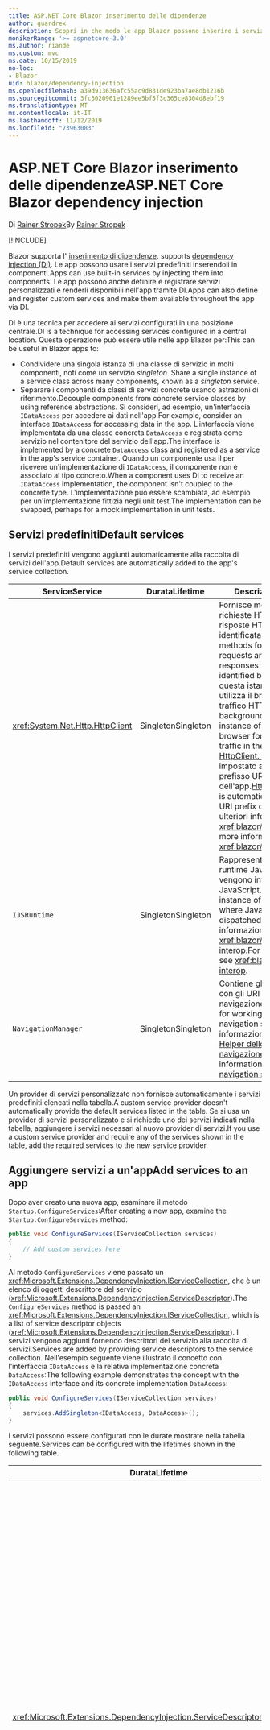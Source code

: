 ```yaml
---
title: ASP.NET Core Blazor inserimento delle dipendenze
author: guardrex
description: Scopri in che modo le app Blazor possono inserire i servizi nei componenti.
monikerRange: '>= aspnetcore-3.0'
ms.author: riande
ms.custom: mvc
ms.date: 10/15/2019
no-loc:
- Blazor
uid: blazor/dependency-injection
ms.openlocfilehash: a39d913636afc55ac9d831de923ba7ae8db1216b
ms.sourcegitcommit: 3fc3020961e1289ee5bf5f3c365ce8304d8ebf19
ms.translationtype: MT
ms.contentlocale: it-IT
ms.lasthandoff: 11/12/2019
ms.locfileid: "73963083"
---
```

# <a name="aspnet-core-opno-locblazor-dependency-injection"></a><span data-ttu-id="7b3dd-103">ASP.NET Core Blazor inserimento delle dipendenze</span><span class="sxs-lookup"><span data-stu-id="7b3dd-103">ASP.NET Core Blazor dependency injection</span></span>

<span data-ttu-id="7b3dd-104">Di [Rainer Stropek](https://www.timecockpit.com)</span><span class="sxs-lookup"><span data-stu-id="7b3dd-104">By [Rainer Stropek](https://www.timecockpit.com)</span></span>

[!INCLUDE[](~/includes/blazorwasm-preview-notice.md)]

Blazor<span data-ttu-id="7b3dd-105"> supporta l' [inserimento di dipendenze](xref:fundamentals/dependency-injection).</span><span class="sxs-lookup"><span data-stu-id="7b3dd-105"> supports [dependency injection (DI)](xref:fundamentals/dependency-injection).</span></span> <span data-ttu-id="7b3dd-106">Le app possono usare i servizi predefiniti inserendoli in componenti.</span><span class="sxs-lookup"><span data-stu-id="7b3dd-106">Apps can use built-in services by injecting them into components.</span></span> <span data-ttu-id="7b3dd-107">Le app possono anche definire e registrare servizi personalizzati e renderli disponibili nell'app tramite DI.</span><span class="sxs-lookup"><span data-stu-id="7b3dd-107">Apps can also define and register custom services and make them available throughout the app via DI.</span></span>

<span data-ttu-id="7b3dd-108">DI è una tecnica per accedere ai servizi configurati in una posizione centrale.</span><span class="sxs-lookup"><span data-stu-id="7b3dd-108">DI is a technique for accessing services configured in a central location.</span></span> <span data-ttu-id="7b3dd-109">Questa operazione può essere utile nelle app Blazor per:</span><span class="sxs-lookup"><span data-stu-id="7b3dd-109">This can be useful in Blazor apps to:</span></span>

* <span data-ttu-id="7b3dd-110">Condividere una singola istanza di una classe di servizio in molti componenti, noti come un servizio *singleton* .</span><span class="sxs-lookup"><span data-stu-id="7b3dd-110">Share a single instance of a service class across many components, known as a *singleton* service.</span></span>
* <span data-ttu-id="7b3dd-111">Separare i componenti da classi di servizi concrete usando astrazioni di riferimento.</span><span class="sxs-lookup"><span data-stu-id="7b3dd-111">Decouple components from concrete service classes by using reference abstractions.</span></span> <span data-ttu-id="7b3dd-112">Si consideri, ad esempio, un'interfaccia `IDataAccess` per accedere ai dati nell'app.</span><span class="sxs-lookup"><span data-stu-id="7b3dd-112">For example, consider an interface `IDataAccess` for accessing data in the app.</span></span> <span data-ttu-id="7b3dd-113">L'interfaccia viene implementata da una classe concreta `DataAccess` e registrata come servizio nel contenitore del servizio dell'app.</span><span class="sxs-lookup"><span data-stu-id="7b3dd-113">The interface is implemented by a concrete `DataAccess` class and registered as a service in the app's service container.</span></span> <span data-ttu-id="7b3dd-114">Quando un componente usa il per ricevere un'implementazione di `IDataAccess`, il componente non è associato al tipo concreto.</span><span class="sxs-lookup"><span data-stu-id="7b3dd-114">When a component uses DI to receive an `IDataAccess` implementation, the component isn't coupled to the concrete type.</span></span> <span data-ttu-id="7b3dd-115">L'implementazione può essere scambiata, ad esempio per un'implementazione fittizia negli unit test.</span><span class="sxs-lookup"><span data-stu-id="7b3dd-115">The implementation can be swapped, perhaps for a mock implementation in unit tests.</span></span>

## <a name="default-services"></a><span data-ttu-id="7b3dd-116">Servizi predefiniti</span><span class="sxs-lookup"><span data-stu-id="7b3dd-116">Default services</span></span>

<span data-ttu-id="7b3dd-117">I servizi predefiniti vengono aggiunti automaticamente alla raccolta di servizi dell'app.</span><span class="sxs-lookup"><span data-stu-id="7b3dd-117">Default services are automatically added to the app's service collection.</span></span>

| <span data-ttu-id="7b3dd-118">Service</span><span class="sxs-lookup"><span data-stu-id="7b3dd-118">Service</span></span> | <span data-ttu-id="7b3dd-119">Durata</span><span class="sxs-lookup"><span data-stu-id="7b3dd-119">Lifetime</span></span> | <span data-ttu-id="7b3dd-120">Descrizione</span><span class="sxs-lookup"><span data-stu-id="7b3dd-120">Description</span></span> |
| ------- | -------- | ----------- |
| <xref:System.Net.Http.HttpClient> | <span data-ttu-id="7b3dd-121">Singleton</span><span class="sxs-lookup"><span data-stu-id="7b3dd-121">Singleton</span></span> | <span data-ttu-id="7b3dd-122">Fornisce metodi per l'invio di richieste HTTP e la ricezione di risposte HTTP da una risorsa identificata da un URI.</span><span class="sxs-lookup"><span data-stu-id="7b3dd-122">Provides methods for sending HTTP requests and receiving HTTP responses from a resource identified by a URI.</span></span> <span data-ttu-id="7b3dd-123">Si noti che questa istanza di `HttpClient` utilizza il browser per gestire il traffico HTTP in background.</span><span class="sxs-lookup"><span data-stu-id="7b3dd-123">Note that this instance of `HttpClient` uses the browser for handling the HTTP traffic in the background.</span></span> <span data-ttu-id="7b3dd-124">[HttpClient. BaseAddress](xref:System.Net.Http.HttpClient.BaseAddress) viene impostato automaticamente sul prefisso URI di base dell'app.</span><span class="sxs-lookup"><span data-stu-id="7b3dd-124">[HttpClient.BaseAddress](xref:System.Net.Http.HttpClient.BaseAddress) is automatically set to the base URI prefix of the app.</span></span> <span data-ttu-id="7b3dd-125">Per ulteriori informazioni, vedere <xref:blazor/call-web-api>.</span><span class="sxs-lookup"><span data-stu-id="7b3dd-125">For more information, see <xref:blazor/call-web-api>.</span></span> |
| `IJSRuntime` | <span data-ttu-id="7b3dd-126">Singleton</span><span class="sxs-lookup"><span data-stu-id="7b3dd-126">Singleton</span></span> | <span data-ttu-id="7b3dd-127">Rappresenta un'istanza di un runtime JavaScript in cui vengono inviate le chiamate a JavaScript.</span><span class="sxs-lookup"><span data-stu-id="7b3dd-127">Represents an instance of a JavaScript runtime where JavaScript calls are dispatched.</span></span> <span data-ttu-id="7b3dd-128">Per ulteriori informazioni, vedere <xref:blazor/javascript-interop>.</span><span class="sxs-lookup"><span data-stu-id="7b3dd-128">For more information, see <xref:blazor/javascript-interop>.</span></span> |
| `NavigationManager` | <span data-ttu-id="7b3dd-129">Singleton</span><span class="sxs-lookup"><span data-stu-id="7b3dd-129">Singleton</span></span> | <span data-ttu-id="7b3dd-130">Contiene gli helper per lavorare con gli URI e lo stato di navigazione.</span><span class="sxs-lookup"><span data-stu-id="7b3dd-130">Contains helpers for working with URIs and navigation state.</span></span> <span data-ttu-id="7b3dd-131">Per ulteriori informazioni, vedere [URI e Helper dello stato di navigazione](xref:blazor/routing#uri-and-navigation-state-helpers).</span><span class="sxs-lookup"><span data-stu-id="7b3dd-131">For more information, see [URI and navigation state helpers](xref:blazor/routing#uri-and-navigation-state-helpers).</span></span> |

<span data-ttu-id="7b3dd-132">Un provider di servizi personalizzato non fornisce automaticamente i servizi predefiniti elencati nella tabella.</span><span class="sxs-lookup"><span data-stu-id="7b3dd-132">A custom service provider doesn't automatically provide the default services listed in the table.</span></span> <span data-ttu-id="7b3dd-133">Se si usa un provider di servizi personalizzato e si richiede uno dei servizi indicati nella tabella, aggiungere i servizi necessari al nuovo provider di servizi.</span><span class="sxs-lookup"><span data-stu-id="7b3dd-133">If you use a custom service provider and require any of the services shown in the table, add the required services to the new service provider.</span></span>

## <a name="add-services-to-an-app"></a><span data-ttu-id="7b3dd-134">Aggiungere servizi a un'app</span><span class="sxs-lookup"><span data-stu-id="7b3dd-134">Add services to an app</span></span>

<span data-ttu-id="7b3dd-135">Dopo aver creato una nuova app, esaminare il metodo `Startup.ConfigureServices`:</span><span class="sxs-lookup"><span data-stu-id="7b3dd-135">After creating a new app, examine the `Startup.ConfigureServices` method:</span></span>

```csharp
public void ConfigureServices(IServiceCollection services)
{
    // Add custom services here
}
```

<span data-ttu-id="7b3dd-136">Al metodo `ConfigureServices` viene passato un <xref:Microsoft.Extensions.DependencyInjection.IServiceCollection>, che è un elenco di oggetti descrittore del servizio (<xref:Microsoft.Extensions.DependencyInjection.ServiceDescriptor>).</span><span class="sxs-lookup"><span data-stu-id="7b3dd-136">The `ConfigureServices` method is passed an <xref:Microsoft.Extensions.DependencyInjection.IServiceCollection>, which is a list of service descriptor objects (<xref:Microsoft.Extensions.DependencyInjection.ServiceDescriptor>).</span></span> <span data-ttu-id="7b3dd-137">I servizi vengono aggiunti fornendo descrittori del servizio alla raccolta di servizi.</span><span class="sxs-lookup"><span data-stu-id="7b3dd-137">Services are added by providing service descriptors to the service collection.</span></span> <span data-ttu-id="7b3dd-138">Nell'esempio seguente viene illustrato il concetto con l'interfaccia `IDataAccess` e la relativa implementazione concreta `DataAccess`:</span><span class="sxs-lookup"><span data-stu-id="7b3dd-138">The following example demonstrates the concept with the `IDataAccess` interface and its concrete implementation `DataAccess`:</span></span>

```csharp
public void ConfigureServices(IServiceCollection services)
{
    services.AddSingleton<IDataAccess, DataAccess>();
}
```

<span data-ttu-id="7b3dd-139">I servizi possono essere configurati con le durate mostrate nella tabella seguente.</span><span class="sxs-lookup"><span data-stu-id="7b3dd-139">Services can be configured with the lifetimes shown in the following table.</span></span>

| <span data-ttu-id="7b3dd-140">Durata</span><span class="sxs-lookup"><span data-stu-id="7b3dd-140">Lifetime</span></span> | <span data-ttu-id="7b3dd-141">Descrizione</span><span class="sxs-lookup"><span data-stu-id="7b3dd-141">Description</span></span> |
| -------- | ----------- |
| <xref:Microsoft.Extensions.DependencyInjection.ServiceDescriptor.Scoped*> | <span data-ttu-id="7b3dd-142">le app webassembly Blazor attualmente non dispongono di un concetto di ambiti di.</span><span class="sxs-lookup"><span data-stu-id="7b3dd-142">Blazor WebAssembly apps don't currently have a concept of DI scopes.</span></span> <span data-ttu-id="7b3dd-143">i servizi registrati `Scoped`si comportano come `Singleton` Services.</span><span class="sxs-lookup"><span data-stu-id="7b3dd-143">`Scoped`-registered services behave like `Singleton` services.</span></span> <span data-ttu-id="7b3dd-144">Tuttavia, il modello di hosting del server Blazor supporta la durata `Scoped`.</span><span class="sxs-lookup"><span data-stu-id="7b3dd-144">However, the Blazor Server hosting model supports the `Scoped` lifetime.</span></span> <span data-ttu-id="7b3dd-145">Nelle app di Blazor server una registrazione del servizio con ambito ha come ambito la *connessione*.</span><span class="sxs-lookup"><span data-stu-id="7b3dd-145">In Blazor Server apps, a scoped service registration is scoped to the *connection*.</span></span> <span data-ttu-id="7b3dd-146">Per questo motivo, è preferibile usare i servizi con ambito per i servizi che devono avere come ambito l'utente corrente, anche se l'obiettivo corrente è eseguire sul lato client nel browser.</span><span class="sxs-lookup"><span data-stu-id="7b3dd-146">For this reason, using scoped services is preferred for services that should be scoped to the current user, even if the current intent is to run client-side in the browser.</span></span> |
| <xref:Microsoft.Extensions.DependencyInjection.ServiceDescriptor.Singleton*> | <span data-ttu-id="7b3dd-147">La creazione di una *singola istanza* del servizio.</span><span class="sxs-lookup"><span data-stu-id="7b3dd-147">DI creates a *single instance* of the service.</span></span> <span data-ttu-id="7b3dd-148">Tutti i componenti che richiedono un servizio `Singleton` ricevono un'istanza dello stesso servizio.</span><span class="sxs-lookup"><span data-stu-id="7b3dd-148">All components requiring a `Singleton` service receive an instance of the same service.</span></span> |
| <xref:Microsoft.Extensions.DependencyInjection.ServiceDescriptor.Transient*> | <span data-ttu-id="7b3dd-149">Ogni volta che un componente ottiene un'istanza di un servizio `Transient` dal contenitore dei servizi, riceve una *nuova istanza* del servizio.</span><span class="sxs-lookup"><span data-stu-id="7b3dd-149">Whenever a component obtains an instance of a `Transient` service from the service container, it receives a *new instance* of the service.</span></span> |

<span data-ttu-id="7b3dd-150">Il sistema DI è basato sul sistema DI ASP.NET Core.</span><span class="sxs-lookup"><span data-stu-id="7b3dd-150">The DI system is based on the DI system in ASP.NET Core.</span></span> <span data-ttu-id="7b3dd-151">Per ulteriori informazioni, vedere <xref:fundamentals/dependency-injection>.</span><span class="sxs-lookup"><span data-stu-id="7b3dd-151">For more information, see <xref:fundamentals/dependency-injection>.</span></span>

## <a name="request-a-service-in-a-component"></a><span data-ttu-id="7b3dd-152">Richiedere un servizio in un componente</span><span class="sxs-lookup"><span data-stu-id="7b3dd-152">Request a service in a component</span></span>

<span data-ttu-id="7b3dd-153">Una volta aggiunti i servizi alla raccolta di servizi, inserire i servizi nei componenti usando la direttiva Razor [\@inject](xref:mvc/views/razor#inject) .</span><span class="sxs-lookup"><span data-stu-id="7b3dd-153">After services are added to the service collection, inject the services into the components using the [\@inject](xref:mvc/views/razor#inject) Razor directive.</span></span> <span data-ttu-id="7b3dd-154">`@inject` è costituito da due parametri:</span><span class="sxs-lookup"><span data-stu-id="7b3dd-154">`@inject` has two parameters:</span></span>

* <span data-ttu-id="7b3dd-155">Digitare &ndash; il tipo di servizio da inserire.</span><span class="sxs-lookup"><span data-stu-id="7b3dd-155">Type &ndash; The type of the service to inject.</span></span>
* <span data-ttu-id="7b3dd-156">Property &ndash; il nome della proprietà che riceve il servizio app inserito.</span><span class="sxs-lookup"><span data-stu-id="7b3dd-156">Property &ndash; The name of the property receiving the injected app service.</span></span> <span data-ttu-id="7b3dd-157">La proprietà non richiede la creazione manuale.</span><span class="sxs-lookup"><span data-stu-id="7b3dd-157">The property doesn't require manual creation.</span></span> <span data-ttu-id="7b3dd-158">Il compilatore crea la proprietà.</span><span class="sxs-lookup"><span data-stu-id="7b3dd-158">The compiler creates the property.</span></span>

<span data-ttu-id="7b3dd-159">Per ulteriori informazioni, vedere <xref:mvc/views/dependency-injection>.</span><span class="sxs-lookup"><span data-stu-id="7b3dd-159">For more information, see <xref:mvc/views/dependency-injection>.</span></span>

<span data-ttu-id="7b3dd-160">Usare più istruzioni `@inject` per inserire servizi diversi.</span><span class="sxs-lookup"><span data-stu-id="7b3dd-160">Use multiple `@inject` statements to inject different services.</span></span>

<span data-ttu-id="7b3dd-161">Nell'esempio riportato di seguito viene illustrato come usare `@inject`.</span><span class="sxs-lookup"><span data-stu-id="7b3dd-161">The following example shows how to use `@inject`.</span></span> <span data-ttu-id="7b3dd-162">Il servizio che implementa `Services.IDataAccess` viene inserito nella proprietà del componente `DataRepository`.</span><span class="sxs-lookup"><span data-stu-id="7b3dd-162">The service implementing `Services.IDataAccess` is injected into the component's property `DataRepository`.</span></span> <span data-ttu-id="7b3dd-163">Si noti che il codice usa solo l'astrazione `IDataAccess`:</span><span class="sxs-lookup"><span data-stu-id="7b3dd-163">Note how the code is only using the `IDataAccess` abstraction:</span></span>

[!code-cshtml[](dependency-injection/samples_snapshot/3.x/CustomerList.razor?highlight=2-3,23)]

<span data-ttu-id="7b3dd-164">Internamente, la proprietà generata (`DataRepository`) è decorata con l'attributo `InjectAttribute`.</span><span class="sxs-lookup"><span data-stu-id="7b3dd-164">Internally, the generated property (`DataRepository`) is decorated with the `InjectAttribute` attribute.</span></span> <span data-ttu-id="7b3dd-165">In genere, questo attributo non viene utilizzato direttamente.</span><span class="sxs-lookup"><span data-stu-id="7b3dd-165">Typically, this attribute isn't used directly.</span></span> <span data-ttu-id="7b3dd-166">Se è necessaria una classe di base per i componenti e le proprietà inserite sono necessarie anche per la classe base, aggiungere manualmente il `InjectAttribute`:</span><span class="sxs-lookup"><span data-stu-id="7b3dd-166">If a base class is required for components and injected properties are also required for the base class, manually add the `InjectAttribute`:</span></span>

```csharp
public class ComponentBase : IComponent
{
    // DI works even if using the InjectAttribute in a component's base class.
    [Inject]
    protected IDataAccess DataRepository { get; set; }
    ...
}
```

<span data-ttu-id="7b3dd-167">Nei componenti derivati dalla classe di base, la direttiva `@inject` non è obbligatoria.</span><span class="sxs-lookup"><span data-stu-id="7b3dd-167">In components derived from the base class, the `@inject` directive isn't required.</span></span> <span data-ttu-id="7b3dd-168">Il `InjectAttribute` della classe base è sufficiente:</span><span class="sxs-lookup"><span data-stu-id="7b3dd-168">The `InjectAttribute` of the base class is sufficient:</span></span>

```cshtml
@page "/demo"
@inherits ComponentBase

<h1>Demo Component</h1>
```

## <a name="use-di-in-services"></a><span data-ttu-id="7b3dd-169">Usare l'inserimento DI dipendenze nei servizi</span><span class="sxs-lookup"><span data-stu-id="7b3dd-169">Use DI in services</span></span>

<span data-ttu-id="7b3dd-170">Servizi complessi potrebbe richiedere servizi aggiuntivi.</span><span class="sxs-lookup"><span data-stu-id="7b3dd-170">Complex services might require additional services.</span></span> <span data-ttu-id="7b3dd-171">Nell'esempio precedente, `DataAccess` potrebbe richiedere il servizio predefinito `HttpClient`.</span><span class="sxs-lookup"><span data-stu-id="7b3dd-171">In the prior example, `DataAccess` might require the `HttpClient` default service.</span></span> <span data-ttu-id="7b3dd-172">`@inject` (o `InjectAttribute`) non è disponibile per l'uso nei servizi.</span><span class="sxs-lookup"><span data-stu-id="7b3dd-172">`@inject` (or the `InjectAttribute`) isn't available for use in services.</span></span> <span data-ttu-id="7b3dd-173">È necessario usare invece l' *inserimento del costruttore* .</span><span class="sxs-lookup"><span data-stu-id="7b3dd-173">*Constructor injection* must be used instead.</span></span> <span data-ttu-id="7b3dd-174">I servizi necessari vengono aggiunti aggiungendo parametri al costruttore del servizio.</span><span class="sxs-lookup"><span data-stu-id="7b3dd-174">Required services are added by adding parameters to the service's constructor.</span></span> <span data-ttu-id="7b3dd-175">Quando si crea il servizio, vengono riconosciuti i servizi richiesti nel costruttore e forniti DI conseguenza.</span><span class="sxs-lookup"><span data-stu-id="7b3dd-175">When DI creates the service, it recognizes the services it requires in the constructor and provides them accordingly.</span></span>

```csharp
public class DataAccess : IDataAccess
{
    // The constructor receives an HttpClient via dependency
    // injection. HttpClient is a default service.
    public DataAccess(HttpClient client)
    {
        ...
    }
}
```

<span data-ttu-id="7b3dd-176">Prerequisiti per l'inserimento del costruttore:</span><span class="sxs-lookup"><span data-stu-id="7b3dd-176">Prerequisites for constructor injection:</span></span>

* <span data-ttu-id="7b3dd-177">È necessario che esista un costruttore i cui argomenti possono essere tutti soddisfatti da DI.</span><span class="sxs-lookup"><span data-stu-id="7b3dd-177">One constructor must exist whose arguments can all be fulfilled by DI.</span></span> <span data-ttu-id="7b3dd-178">Sono consentiti parametri aggiuntivi non analizzati da DI se specificano i valori predefiniti.</span><span class="sxs-lookup"><span data-stu-id="7b3dd-178">Additional parameters not covered by DI are allowed if they specify default values.</span></span>
* <span data-ttu-id="7b3dd-179">Il costruttore applicabile deve essere *pubblico*.</span><span class="sxs-lookup"><span data-stu-id="7b3dd-179">The applicable constructor must be *public*.</span></span>
* <span data-ttu-id="7b3dd-180">È necessario che esista un costruttore applicabile.</span><span class="sxs-lookup"><span data-stu-id="7b3dd-180">One applicable constructor must exist.</span></span> <span data-ttu-id="7b3dd-181">In caso di ambiguità, viene generata un'eccezione.</span><span class="sxs-lookup"><span data-stu-id="7b3dd-181">In case of an ambiguity, DI throws an exception.</span></span>

## <a name="utility-base-component-classes-to-manage-a-di-scope"></a><span data-ttu-id="7b3dd-182">Classi di componenti di base dell'utilità per gestire un ambito DI</span><span class="sxs-lookup"><span data-stu-id="7b3dd-182">Utility base component classes to manage a DI scope</span></span>

<span data-ttu-id="7b3dd-183">Nelle app ASP.NET Core, i servizi con ambito hanno in genere come ambito la richiesta corrente.</span><span class="sxs-lookup"><span data-stu-id="7b3dd-183">In ASP.NET Core apps, scoped services are typically scoped to the current request.</span></span> <span data-ttu-id="7b3dd-184">Al termine della richiesta, tutti i servizi con ambito o temporaneo vengono eliminati dal sistema DI.</span><span class="sxs-lookup"><span data-stu-id="7b3dd-184">After the request completes, any scoped or transient services are disposed by the DI system.</span></span> <span data-ttu-id="7b3dd-185">Nelle app Blazor server l'ambito della richiesta dura per la durata della connessione client, che può comportare un tempo di permanenza dei servizi temporanei e con ambito maggiore del previsto.</span><span class="sxs-lookup"><span data-stu-id="7b3dd-185">In Blazor Server apps, the request scope lasts for the duration of the client connection, which can result in transient and scoped services living much longer than expected.</span></span>

<span data-ttu-id="7b3dd-186">Per definire l'ambito dei servizi per la durata di un componente, può usare le classi di base `OwningComponentBase` e `OwningComponentBase<TService>`.</span><span class="sxs-lookup"><span data-stu-id="7b3dd-186">To scope services to the lifetime of a component, can use the `OwningComponentBase` and `OwningComponentBase<TService>` base classes.</span></span> <span data-ttu-id="7b3dd-187">Queste classi di base espongono una proprietà `ScopedServices` di tipo `IServiceProvider` che risolve i servizi che hanno come ambito la durata del componente.</span><span class="sxs-lookup"><span data-stu-id="7b3dd-187">These base classes expose a `ScopedServices` property of type `IServiceProvider` that resolve services that are scoped to the lifetime of the component.</span></span> <span data-ttu-id="7b3dd-188">Per creare un componente che eredita da una classe di base in Razor, usare la direttiva `@inherits`.</span><span class="sxs-lookup"><span data-stu-id="7b3dd-188">To author a component that inherits from a base class in Razor, use the `@inherits` directive.</span></span>

```cshtml
@page "/users"
@attribute [Authorize]
@inherits OwningComponentBase<Data.ApplicationDbContext>

<h1>Users (@Service.Users.Count())</h1>
<ul>
    @foreach (var user in Service.Users)
    {
        <li>@user.UserName</li>
    }
</ul>
```

> [!NOTE]
> <span data-ttu-id="7b3dd-189">I servizi inseriti nel componente usando `@inject` o il `InjectAttribute` non vengono creati nell'ambito del componente e sono associati all'ambito della richiesta.</span><span class="sxs-lookup"><span data-stu-id="7b3dd-189">Services injected into the component using `@inject` or the `InjectAttribute` aren't created in the component's scope and are tied to the request scope.</span></span>

## <a name="additional-resources"></a><span data-ttu-id="7b3dd-190">Risorse aggiuntive</span><span class="sxs-lookup"><span data-stu-id="7b3dd-190">Additional resources</span></span>

* <xref:fundamentals/dependency-injection>
* <xref:mvc/views/dependency-injection>
